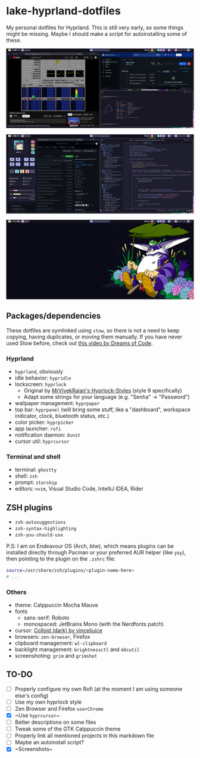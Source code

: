 # lake-hyprland-dotfiles

My personal dotfiles for Hyprland. This is still very early, so some things might be missing.
Maybe I should make a script for autoinstalling some of these.

<p align="center">

![Screenshot of Zen Browser, Ghostty, and Docker Desktop on a 2x2 layout](./screenshots/screen1.png)

![Screenshot of Zen Browser and Neovim, side-by-side](./screenshots/screen2.png)

![Screenshot of the desktop with the wallpaper, no apps visible](./screenshots/screen3.png)

</p>

## Packages/dependencies

These dotfiles are symlinked using `stow`, so there is not a need to keep copying, having duplicates, or moving them manually.
If you have never used Stow before, check out [this video by Dreams of Code](https://youtu.be/y6XCebnB9gs).

### Hyprland

- `hyprland`, obviously
- idle behavior: `hypridle`
- lockscreen: `hyprlock`
  - Original by [MrVivekRajan's Hyprlock-Styles](https://github.com/MrVivekRajan/Hyprlock-Styles) (style 9 specifically)
  - Adapt some strings for your language (e.g. "Senha" -> "Password")
- wallpaper management: `hyprpaper`
- top bar: `hyprpanel` (will bring some stuff, like a "dashboard", workspace indicator, clock, bluetooth status, etc.)
- color picker: `hyprpicker`
- app launcher: `rofi`
- notification daemon: `dunst`
- cursor util: `hyprcursor`

### Terminal and shell

- terminal: `ghostty`
- shell: `zsh`
- prompt: `starship`
- editors: `nvim`, Visual Studio Code, IntelliJ IDEA, Rider

## ZSH plugins

- `zsh-autosuggestions`
- `zsh-syntax-highlighting`
- `zsh-you-should-use`

P.S: I am on Endeavour OS (Arch, btw), which means plugins can be installed directly through Pacman or
your preferred AUR helper (like `yay`), then pointing to the plugin on the `.zshrc` file:

```bash
source=/usr/share/zsh/plugins/<plugin-name-here>
# ...
```

### Others

- theme: Catppuccin Mocha Mauve
- fonts
  - sans-serif: Roboto
  - monospaced: JetBrains Mono (with the Nerdfonts patch)
- cursor: [Colloid (dark) by vinceliuice](https://github.com/vinceliuice/Colloid-icon-theme/tree/main/cursors)
- browsers: `zen-browser`, Firefox
- clipboard management: `wl-clipboard`
- backlight management: `brightnessctl` and `ddcutil`
- screenshoting: `grim` and `grimshot`

## TO-DO

- [ ] Properly configure my own Rofi (at the moment I am using someone else's config)
- [ ] Use my own hyprlock style
- [ ] Zen Browser and Firefox `userChrome`
- [x] ~Use `hyprcursor`~
- [ ] Better descriptions on some files
- [ ] Tweak some of the GTK Catppuccin theme
- [ ] Properly link all mentioned projects in this markdown file
- [ ] Maybe an autoinstall script?
- [x] ~Screenshots~
